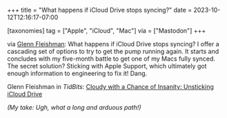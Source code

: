 +++
title = "What happens if iCloud Drive stops syncing?"
date = 2023-10-12T12:16:17-07:00

[taxonomies]
tag = ["Apple", "iCloud", "Mac"]
via = ["Mastodon"]
+++

via [Glenn Fleishman](https://twit.social/@glennf/111223014181895695): What happens if iCloud Drive stops syncing? I offer a cascading set of options to try to get the pump running again. It starts and concludes with my five-month battle to get one of my Macs fully synced. The secret solution? Sticking with Apple Support, which ultimately got enough information to engineering to fix it! Dang.

<!-- more -->

Glenn Fleishman in _TidBits:_ [Cloudy with a Chance of Insanity: Unsticking iCloud Drive](https://tidbits.com/2023/10/12/cloudy-with-a-chance-of-insanity-unsticking-icloud-drive/)

_(My take: Ugh, what a long and arduous path!)_
